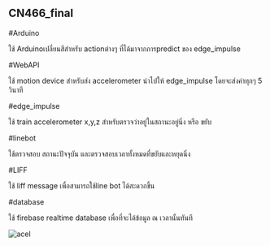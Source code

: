 ## CN466_final

#Arduino

ใช้ Arduinoเปลี่ยนสีสำหรับ actionต่างๆ ที่ได้มาจากการpredict ของ edge_impulse
  
#WebAPI

ใช้ motion device สำหรับส่ง accelerometer นำไปให้ edge_impulse โดยจะส่งค่าทุกๆ 5 วินาที

#edge_impulse 

ใช้ train accelerometer x,y,z สำหรับตรวจว่าอยู่ในสถานะอยู่นิ่ง หรือ ขยับ

#linebot 

ใช้ตรวจสอบ สถานะปัจจุบัน และตรวจสอบเวลาทั้งหมดที่ขยับและหยุดนิ่ง

#LIFF

ใช้ liff message เพื่อสามารถใช้line bot ได้สะดวกขึ้น

#database

ใช้ firebase realtime database เพื่อที่จะได้ข้อมูล ณ เวลานั้นทันที

![acel](https://user-images.githubusercontent.com/61156321/145177510-b44cd11a-1e17-453a-b3d9-f9dabeeca547.png)
